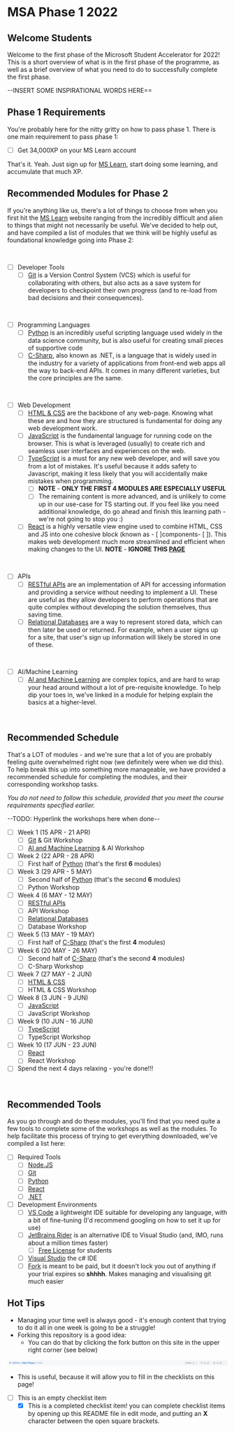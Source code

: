# MSA Phase 1 2022

## Welcome Students
Welcome to the first phase of the Microsoft Student Accelerator for 2022! This is a short overview of what is in the first phase of the programme, as well as a brief overview of what you need to do to successfully complete the first phase.

--INSERT SOME INSPIRATIONAL WORDS HERE==

## Phase 1 Requirements
You're probably here for the nitty gritty on how to pass phase 1. There is one main requirement to pass phase 1:

- [ ] Get 34,000XP on your MS Learn account

That's it. Yeah. Just sign up for [MS Learn](https://docs.microsoft.com/en-us/learn/), start doing some learning, and accumulate that much XP.

## Recommended Modules for Phase 2
If you're anything like us, there's a lot of things to choose from when you first hit the [MS Learn](https://docs.microsoft.com/en-us/learn/) website ranging from the incredibly difficult and alien to things that might not necessarily be useful. We've decided to help out, and have compiled a list of modules that we think will be highly useful as foundational knowledge going into Phase 2:

<br>

- [ ] Developer Tools
  - [ ] [Git](https://docs.microsoft.com/en-us/learn/modules/introduction-to-github/) is a Version Control System (VCS) which is useful for collaborating with others, but also acts as a save system for developers to checkpoint their own progress (and to re-load from bad decisions and their consequences).
  
<br>

- [ ] Programming Languages
  - [ ] [Python](https://docs.microsoft.com/en-us/learn/paths/beginner-python/) is an incredibly useful scripting language used widely in the data science community, but is also useful for creating small pieces of supportive code
  - [ ] [C-Sharp](https://docs.microsoft.com/en-us/learn/paths/csharp-first-steps/), also known as .NET, is a language that is widely used in the industry for a variety of applications from front-end web apps all the way to back-end APIs. It comes in many different varieties, but the core principles are the same.

<br>

- [ ] Web Development
  - [ ] [HTML & CSS](https://docs.microsoft.com/en-us/learn/modules/build-simple-website/) are the backbone of any web-page. Knowing what these are and how they are structured is fundamental for doing any web development work.
  - [ ] [JavaScript](https://docs.microsoft.com/en-us/learn/paths/web-development-101/) is the fundamental language for running code on the browser. This is what is leveraged (usually) to create rich and seamless user interfaces and experiences on the web.
  - [ ] [TypeScript](https://docs.microsoft.com/en-us/learn/paths/build-javascript-applications-typescript/) is a must for any new web developer, and will save you from a lot of mistakes. It's useful because it adds safety to Javascript, making it less likely that you will accidentally make mistakes when programming.
    - [ ] **NOTE** - **ONLY THE FIRST 4 MODULES ARE ESPECIALLY USEFUL**
    - [ ] The remaining content is more advanced, and is unlikely to come up in our use-case for TS starting out. If you feel like you need additional knowledge, do go ahead and finish this learning path - we're not going to stop you :) 
  - [ ] [React](https://docs.microsoft.com/en-us/learn/paths/react/) is a highly versatile view engine used to combine HTML, CSS and JS into one cohesive block (known as - [ ]components- [ ]). This makes web development much more streamlined and efficient when making changes to the UI.
    **NOTE** - **IGNORE THIS [PAGE](https://docs.microsoft.com/en-us/learn/modules/react-states-events/4-events)**

<br>

- [ ] APIs
  - [ ] [RESTful APIs](https://docs.microsoft.com/en-us/learn/modules/build-web-api-minimal-api/) are an implementation of API for accessing information and providing a service without needing to implement a UI. These are useful as they allow developers to perform operations that are quite complex without developing the solution themselves, thus saving time.
  - [ ] [Relational Databases](https://docs.microsoft.com/en-us/learn/modules/explore-relational-data-offerings/) are a way to represent stored data, which can then later be used or returned. For example, when a user signs up for a site, that user's sign up information will likely be stored in one of these.

<br>

- [ ] AI/Machine Learning
  - [ ] [AI and Machine Learning](https://docs.microsoft.com/en-us/learn/paths/get-started-with-artificial-intelligence-on-azure/) are complex topics, and are hard to wrap your head around without a lot of pre-requisite knowledge. To help dip your toes in, we've linked in a module for helping explain the basics at a higher-level.

<br>

## Recommended Schedule
That's a LOT of modules - and we're sure that a lot of you are probably feeling quite overwhelmed right now (we definitely were when we did this). To help break this up into something more manageable, we have provided a recommended schedule for completing the modules, and their corresponding workshop tasks.

*You do not need to follow this schedule, provided that you meet the course requirements specified earlier.*

--TODO: Hyperlink the workshops here when done--

- [ ] Week 1 (15 APR - 21 APR)
  - [ ] [Git](https://docs.microsoft.com/en-us/learn/modules/introduction-to-github/) & Git Workshop
  - [ ] [AI and Machine Learning](https://docs.microsoft.com/en-us/learn/paths/get-started-with-artificial-intelligence-on-azure/) & AI Workshop
- [ ] Week 2 (22 APR - 28 APR)
  - [ ] First half of [Python](https://docs.microsoft.com/en-us/learn/paths/beginner-python/) (that's the first **6** modules)
- [ ] Week 3 (29 APR - 5 MAY)
  - [ ] Second half of [Python](https://docs.microsoft.com/en-us/learn/paths/beginner-python/) (that's the second **6** modules)
  - [ ] Python Workshop
- [ ] Week 4 (6 MAY - 12 MAY)
  - [ ] [RESTful APIs](https://docs.microsoft.com/en-us/learn/modules/build-web-api-minimal-api/) 
  - [ ] API Workshop
  - [ ] [Relational Databases](https://docs.microsoft.com/en-us/learn/modules/explore-relational-data-offerings/)
  - [ ] Database Workshop
- [ ] Week 5 (13 MAY - 19 MAY)
  - [ ] First half of [C-Sharp](https://docs.microsoft.com/en-us/learn/paths/csharp-first-steps/) (that's the first **4** modules)
- [ ] Week 6 (20 MAY - 26 MAY)
  - [ ] Second half of [C-Sharp](https://docs.microsoft.com/en-us/learn/paths/csharp-first-steps/) (that's the second **4** modules)
  - [ ] C-Sharp Workshop
- [ ] Week 7 (27 MAY - 2 JUN)
  - [ ] [HTML & CSS](https://docs.microsoft.com/en-us/learn/modules/build-simple-website/)
  - [ ] HTML & CSS Workshop
- [ ] Week 8 (3 JUN - 9 JUN)
  - [ ] [JavaScript](https://docs.microsoft.com/en-us/learn/paths/web-development-101/)
  - [ ] JavaScript Workshop
- [ ] Week 9 (10 JUN - 16 JUN)
  - [ ] [TypeScript](https://docs.microsoft.com/en-us/learn/paths/build-javascript-applications-typescript/)
  - [ ] TypeScript Workshop
- [ ] Week 10 (17 JUN - 23 JUN)
  - [ ] [React](https://docs.microsoft.com/en-us/learn/paths/react/)
  - [ ] React Workshop
- [ ] Spend the next 4 days relaxing - you're done!!!

<br>

## Recommended Tools
As you go through and do these modules, you'll find that you need quite a few tools to complete some of the workshops as well as the modules. To help facilitate this process of trying to get everything downloaded, we've compiled a list here:

- [ ] Required Tools
  - [ ] [Node.JS](https://nodejs.org/en/)
  - [ ] [Git](https://git-scm.com/)
  - [ ] [Python](https://www.python.org/downloads/)
  - [ ] [React](https://reactjs.org/docs/create-a-new-react-app.html)
  - [ ] [.NET](https://dotnet.microsoft.com/en-us/download)
- [ ] Development Environments
  - [ ] [VS Code](https://code.visualstudio.com/) a lightweight IDE suitable for developing any language, with a bit of fine-tuning (I'd recommend googling on how to set it up for use)
  - [ ] [JetBrains Rider](https://www.jetbrains.com/rider/) is an alternative IDE to Visual Studio (and, IMO, runs about a million times faster)
    - [ ] [Free License](https://www.jetbrains.com/community/education/#students) for students
  - [ ] [Visual Studio](https://visualstudio.microsoft.com/vs/community/) the c# IDE
  - [ ] [Fork](https://git-fork.com/) is meant to be paid, but it doesn't lock you out of anything if your trial expires so **shhhh**. Makes managing and visualising git much easier

## Hot Tips
* Managing your time well is always good - it's enough content that trying to do it all in one week is going to be a struggle!
* Forking this repository is a good idea:
    * You can do that by clicking the fork button on this site in the upper right corner (see below)

![picture 1](images/5e847b634669abbf90bac813242e2a212dde2b23f539ffcd7753ced26ef14b32.png)

* This is useful, because it will allow you to fill in the checklists on this page!

- [ ] This is an empty checklist item
  - [X] This is a completed checklist item! you can complete checklist items by opening up this README file in edit mode, and putting an **X** character between the open square brackets.